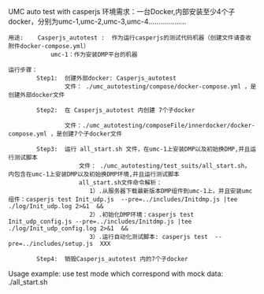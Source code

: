 UMC auto test with casperjs
  环境需求：一台Docker,内部安装至少4个子docker，分别为umc-1,umc-2,umc-3,umc-4...................

    用途:    Casperjs_autotest :  作为运行casperjs的测试代码机器（创建文件请查收附件docker-compose.yml）
                umc-1：作为安装DMP平台的机器

    运行步骤：
            Step1:  创建外部docker: Casperjs_autotest
                    文件： ./umc_autotesting/compose/docker-compose.yml ，是创建外部docker文件

            Step2:  在 Casperjs_autotest 内创建 7个子docker

                    文件：./umc_autotesting/composeFile/innerdocker/docker-compose.yml ，是创建7个子docker文件

            Step3:  运行 all_start.sh 文件，在umc-1上安装DMP以及初始换DMP,并且运行测试脚本
                        文件： ./umc_autotesting/test_suits/all_start.sh， 内包含在umc-1上安装DMP以及初始换DMP环境,并且运行测试脚本
                        all_start.sh文件命令解析：
                           1）.从服务器下载最新版本DMP组件到umc-1上，并且安装umc组件：casperjs test Init_udp.js  --pre=../includes/Initdmp.js |tee ./log/Init_udp.log 2>&1  &&
                           2）.初始化DMP环境：casperjs test Init_udp_config.js --pre=../includes/Initdmp.js |tee ./log/Init_udp_config.log 2>&1  &&
                           3）.运行自动化测试脚本: casperjs test  --pre=../includes/setup.js  XXX

            Step4:  销毁Casperjs_autotest 内的7个子docker

Usage example:
use test mode which correspond with mock data:
./all_start.sh
